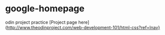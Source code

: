 # google-homepage
odin project practice
[Project page here](http://www.theodinproject.com/web-development-101/html-css?ref=lnav}